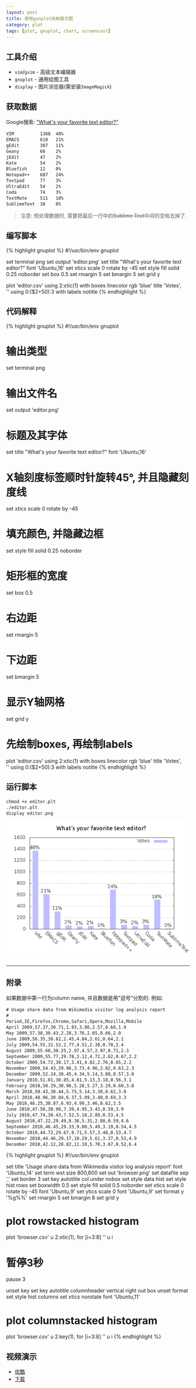 ```yaml
---
layout: post
title: 使用gunplot绘制直方图
category: plot
tags: [plot, gnuplot, chart, screencast]
---
```


## 工具介绍
- `vim`/`gvim` - 高级文本编辑器
- `gnuplot` - 通用绘图工具
- `display` - 图片浏览器(需安装`ImageMagick`)

## 获取数据
Google搜索: ["What's your favorite text editor?"](https://spreadsheets.google.com/spreadsheet/viewanalytics?formkey=dHhwMm9jS1l6RTh4Q3RBZU1GRWE1R0E6MQ)

    VIM          1368  48%
    EMACS        610   21%
    gEdit        307   11%
    Geany        66    2%
    jEdit        47    2%
    Kate         54    2%
    Bluefish     12    0%
    Notepad++    687   24%
    Textpad      77    3%
    UltraEdit    54    2%
    Coda         74    3%
    TextMate     511   18%
    SublimeText  10    0%

> 注意: 预处理数据时, 需要把最后一行中的~~Sublime Text~~中间的空格去掉了.

## 编写脚本
{% highlight gnuplot %}
#!/usr/bin/env gnuplot

set terminal png
set output 'editor.png'
set title "What's your favorite text editor?" font 'Ubuntu,16'
set xtics scale 0 rotate by -45
set style fill solid 0.25 noborder
set box 0.5
set rmargin 5
set bmargin 5
set grid y

plot 'editor.csv' using 2:xtic(1) with boxes linecolor rgb 'blue' title 'Votes',\
     '' using 0:($2+50):3 with labels notitle
{% endhighlight %}

## 代码解释
{% highlight gnuplot %}
#!/usr/bin/env gnuplot

# 输出类型
set terminal png

# 输出文件名
set output 'editor.png'

# 标题及其字体
set title "What's your favorite text editor?" font 'Ubuntu,16'

# X轴刻度标签顺时针旋转45°, 并且隐藏刻度线
set xtics scale 0 rotate by -45

# 填充颜色, 并隐藏边框
set style fill solid 0.25 noborder

# 矩形框的宽度
set box 0.5

# 右边距
set rmargin 5

# 下边距
set bmargin 5

# 显示Y轴网格
set grid y

# 先绘制boxes, 再绘制labels
plot 'editor.csv' using 2:xtic(1) with boxes linecolor rgb 'blue' title 'Votes',\
     '' using 0:($2+50):3 with labels notitle
{% endhighlight %}

## 运行脚本
    chmod +x editor.plt
    ./editor.plt
    display editor.png

![editor](/img/editor.png)

----

## 附录

如果数据中第一行为column name, 并且数据是用"逗号"分割的. 例如:

    # Usage share data from Wikimedia visitor log analysis report
    #
    Period,IE,Firefox,Chrome,Safari,Opera,Mozilla,Mobile
    April 2009,57.37,30.71,1.93,3.86,2.57,0.68,1.9
    May 2009,57.30,30.43,2.28,3.76,2.65,0.66,2.0
    June 2009,56.35,30.82,2.45,4.04,2.61,0.64,2.1
    July 2009,54.55,31.52,2.77,4.51,2.38,0.70,2.4
    August 2009,55.60,30.25,2.97,4.57,2.97,0.71,2.3
    September 2009,55.77,29.78,3.12,4.72,2.62,0.67,2.2
    October 2009,54.72,30.17,3.41,4.82,2.76,0.65,2.2
    November 2009,54.43,29.96,3.73,4.96,2.82,0.63,2.3
    December 2009,52.24,30.45,4.34,5.14,3.08,0.57,3.0
    January 2010,51.01,30.85,4.81,5.13,3.18,0.56,3.1
    February 2010,50.29,30.96,5.28,5.27,3.29,0.60,3.0
    March 2010,50.43,30.44,5.75,5.14,3.30,0.62,3.0
    April 2010,48.96,30.84,6.37,5.09,3.40,0.69,3.3
    May 2010,48.25,30.87,6.93,4.99,3.46,0.62,3.5
    June 2010,47.50,30.90,7.39,4.95,3.43,0.59,3.9
    July 2010,47.74,30.43,7.52,5.18,2.89,0.53,4.5
    August 2010,47.22,29.49,8.36,5.31,2.88,0.59,4.6
    September 2010,46.45,29.33,9.00,5.49,3.19,0.54,4.5
    October 2010,44.72,29.67,9.71,5.57,3.48,0.53,4.7
    November 2010,44.46,29.17,10.29,5.61,3.37,0.53,4.9
    December 2010,42.12,28.82,11.18,5.70,3.67,0.52,6.4

{% highlight gnuplot %}
#!/usr/bin/env gnuplot

set title 'Usage share data from Wikimedia visitor log analysis report' font 'Ubuntu,14'
set term wxt size 800,600
set out 'browser.png'
set datafile sep ','
set border 3
set key autotitle col under nobox
set style data hist
set style hist rows
set boxwidth 0.5
set style fill solid 0.5 noborder
set xtics scale 0 rotate by -45 font 'Ubuntu,9'
set ytics scale 0 font 'Ubuntu,9'
set format y '%g%%'
set rmargin 5
set bmargin 8
set grid y

# plot rowstacked histogram
plot 'browser.csv' u 2:xtic(1), for [i=3:8] '' u i

# 暂停3秒
pause 3

unset key
set key autotitle columnheader vertical right out box
unset format
set style hist columns
set xtics norotate font 'Ubuntu,11'

# plot columnstacked histogram
plot 'browser.csv' u 2:key(1), for [i=3:8] '' u i
{% endhighlight %}

## 视频演示
- [优酷](http://v.youku.com/v_show/id_XNDAxNzkxMDY4.html)
- [下载](http://ubuntuone.com/7a4Z0uA7X1DsWrIF9rymiX)
